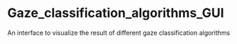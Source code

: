 # Gaze_classification_algorithms_GUI
An interface to visualize the result of different gaze classification algorithms
